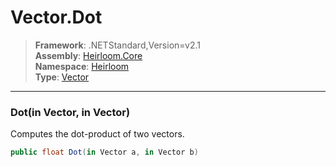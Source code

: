 # Vector.Dot

> **Framework**: .NETStandard,Version=v2.1  
> **Assembly**: [Heirloom.Core][0]  
> **Namespace**: [Heirloom][0]  
> **Type**: [Vector][1]  

--------------------------------------------------------------------------------

### Dot(in Vector, in Vector)

Computes the dot-product of two vectors.

```cs
public float Dot(in Vector a, in Vector b)
```

[0]: ..\Heirloom.Core.md
[1]: Heirloom.Vector.md
